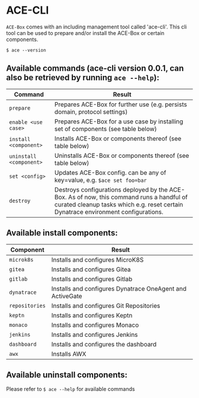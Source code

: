 # ACE-CLI
`ACE-Box` comes with an including management tool called 'ace-cli'. This cli tool can be used to prepare and/or install the ACE-Box or certain components.

```
$ ace --version
```

## Available commands (ace-cli version 0.0.1, can also be retrieved by running `ace --help`):

  Command | Result |
  -- | -- |
  `prepare` | Prepares ACE-Box for further use (e.g. persists domain, protocol settings) |
  `enable <use case>` | Prepares ACE-Box for a use case by installing set of components (see table below) |
  `install <component>` | Installs ACE-Box or components thereof (see table below) |
  `uninstall <component>` | Uninstalls ACE-Box or components thereof (see table below) |
  `set <config>` | Updates ACE-Box config. <config> can be any of key=value, e.g. `$ace set foo=bar` |
  `destroy` | Destroys configurations deployed by the ACE-Box. As of now, this command runs a handful of curated cleanup tasks which e.g. reset certain Dynatrace environment configurations. |

## Available install components:

  Component | Result |
  -- | -- |
  `microk8s` | Installs and configures MicroK8S |
  `gitea` | Installs and configures Gitea |
  `gitlab` | Installs and configures Gitlab |
  `dynatrace` | Installs and configures Dynatrace OneAgent and ActiveGate |
  `repositories` | Installs and configures Git Repositories |
  `keptn` | Installs and configures Keptn |
  `monaco` | Installs and configures Monaco |
  `jenkins` | Installs and configures Jenkins |
  `dashboard` | Installs and configures the dashboard |
  `awx` | Installs AWX |

## Available uninstall components:

Please refer to `$ ace --help` for available commands
